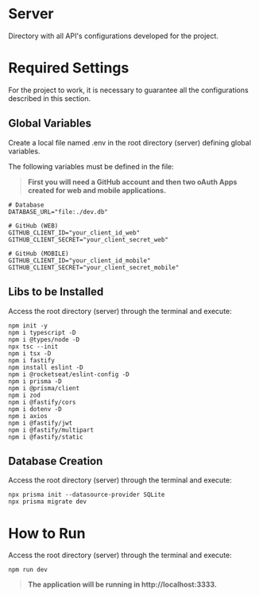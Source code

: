 # **Server**

Directory with all API's configurations developed for the project.

# **Required Settings**

For the project to work, it is necessary to guarantee all the configurations described in this section.

## Global Variables
Create a local file named .env in the root directory (server) defining global variables.

The following variables must be defined in the file:

> **First you will need a GitHub account and then two oAuth Apps created for web and mobile applications.**

```
# Database
DATABASE_URL="file:./dev.db"

# GitHub (WEB)
GITHUB_CLIENT_ID="your_client_id_web"
GITHUB_CLIENT_SECRET="your_client_secret_web"

# GitHub (MOBILE)
GITHUB_CLIENT_ID="your_client_id_mobile"
GITHUB_CLIENT_SECRET="your_client_secret_mobile"
```

## Libs to be Installed
Access the root directory (server) through the terminal and execute:
```
npm init -y
npm i typescript -D
npm i @types/node -D
npx tsc --init
npm i tsx -D
npm i fastify
npm install eslint -D
npm i @rocketseat/eslint-config -D
npm i prisma -D
npm i @prisma/client
npm i zod
npm i @fastify/cors
npm i dotenv -D
npm i axios
npm i @fastify/jwt
npm i @fastify/multipart
npm i @fastify/static
```

## Database Creation
Access the root directory (server) through the terminal and execute:
```
npx prisma init --datasource-provider SQLite
npx prisma migrate dev
```
# **How to Run**
Access the root directory (server) through the terminal and execute:
```
npm run dev
```
> **The application will be running in http://localhost:3333.**


